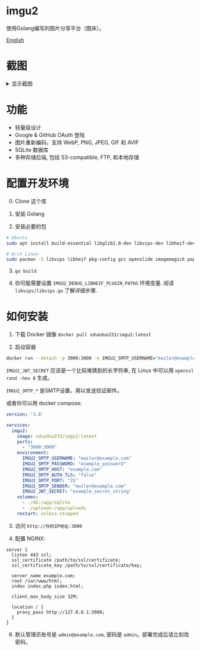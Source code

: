 # imgu2
使用Golang编写的图片分享平台（图床）。

[English](https://github.com/sduoduo233/imgu2/blob/master/README_en_us.md)


# 截图

<details>
  <summary>显示截图</summary>

![image preview page](https://github.com/sduoduo233/imgu2/blob/master/screenshots/1.png?raw=true)

![my uploads page](https://github.com/sduoduo233/imgu2/blob/master/screenshots/2.png?raw=true)

![user list](https://github.com/sduoduo233/imgu2/blob/master/screenshots/3.png?raw=true)

![image list](https://github.com/sduoduo233/imgu2/blob/master/screenshots/4.png?raw=true)

![login page](https://github.com/sduoduo233/imgu2/blob/master/screenshots/5.png?raw=true)

</details>

# 功能

- 轻量级设计
- Google & GitHub OAuth 登陆
- 图片重新编码，支持 WebP, PNG, JPEG, GIF 和 AVIF
- SQLite 数据库
- 多种存储后端, 包括 S3-compatible, FTP, 和本地存储

# 配置开发环境

0. Clone 这个库

1. 安装 Golang

2. 安装必要的包

```bash
# Ubuntu
sudo apt install build-essential libglib2.0-dev libvips-dev libheif-dev libheif-plugin-* libheif1

# Arch Linux
sudo pacman -S libvips libheif pkg-config gcc openslide imagemagick poppler-glib

```

3. `go build`

4. 你可能需要设置 `IMGU2_DEBUG_LIBHEIF_PLUGIN_PATHS` 环境变量. 阅读 `libvips/libvips.go` 了解详细步骤.

# 如何安装

1. 下载 Docker 镜像 `docker pull sduoduo233/imgu2:latest`

2. 启动容器

```bash
docker run --detach -p 3000:3000 -e IMGU2_SMTP_USERNAME="mailer@example.com"  -e IMGU2_SMTP_PASSWORD="example_password" -e IMGU2_SMTP_HOST="example.com" -e IMGU2_SMTP_PORT=25 -e IMGU2_SMTP_SENDER="mailer@example.com" -e IMGU2_SMTP_AUTH_TLS="false" -e IMGU2_JWT_SECRET="example_secret_string" -v ./db:/app/sqlite -v ./uploads:/app/uploads sduoduo233/imgu2:latest
```

`IMGU2_JWT_SECRET` 应该是一个比较难猜到的长字符串, 在 Linux 中可以用 `openssl rand -hex 8` 生成。

`IMGU2_SMTP_*` 是SMTP设置，用以发送验证邮件。


或者你可以用 docker compose:

```yaml
version: '3.8'

services:
  imgu2:
    image: sduoduo233/imgu2:latest
    ports:
      - "3000:3000"
    environment:
      IMGU2_SMTP_USERNAME: "mailer@example.com"
      IMGU2_SMTP_PASSWORD: "example_password"
      IMGU2_SMTP_HOST: "example.com"
      IMGU2_SMTP_AUTH_TLS: "false"
      IMGU2_SMTP_PORT: "25"
      IMGU2_SMTP_SENDER: "mailer@example.com"
      IMGU2_JWT_SECRET: "example_secret_string"
    volumes:
      - ./db:/app/sqlite
      - ./uploads:/app/uploads
    restart: unless-stopped
```

3. 访问 `http://你的IP地址:3000`

4. 配置 NGINX:

```nginx
server {
  listen 443 ssl;
  ssl_certificate /path/to/ssl/certificate;
  ssl_certificate_key /path/to/ssl/certificate/key;

  server_name example.com;
  root /var/www/html;
  index index.php index.html;

  client_max_body_size 32M;

  location / {
    proxy_pass http://127.0.0.1:3000;
  }
}
```

6. 默认管理员账号是 `admin@example.com`, 密码是 `admin`。部署完成后请立刻改密码。